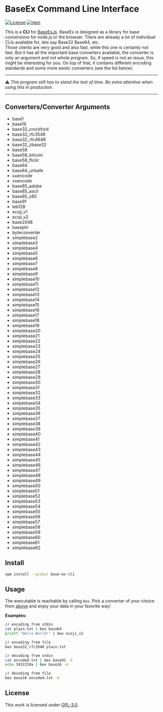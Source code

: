 # BaseEx Command Line Interface

[![License](https://img.shields.io/github/license/UmamiAppearance/BaseExCLI?color=009911&style=for-the-badge)](./LICENSE)
[![npm](https://img.shields.io/npm/v/base-ex-cli?color=%23009911&style=for-the-badge)](https://www.npmjs.com/package/base-ex-cli)

This is a **CLI** for [BaseExJs](https://github.com/UmamiAppearance/BaseExJS). BaseEx is designed as a library for base conversions for node.js or the browser. There are already a lot of individual CLIs available for, lets say Base32 Base64, etc.  
Those clients are very good and also fast, while this one is certainly not fast. But it has all the important base converters available, the converter is only an argument and not whole program. So, if speed is not an issue, this might be interesting for you. On top of that, it contains different encoding standards and some more exotic converters (see the list below). 

___
:warning: _This program still has to stand the test of time. Be extra attentive when using this in production._
___

## Converters/Converter Arguments
* base1
* base16
* base32_crockford
* base32_rfc3548
* base32_rfc4648
* base32_zbase32
* base58
* base58_bitcoin
* base58_flickr
* base64
* base64_urlsafe
* uuencode
* xxencode
* base85_adobe
* base85_ascii
* base85_z85
* base91
* leb128
* ecoji_v1
* ecoji_v2
* base2048
* basephi
* byteconverter
* simplebase2
* simplebase3
* simplebase4
* simplebase5
* simplebase6
* simplebase7
* simplebase8
* simplebase9
* simplebase10
* simplebase11
* simplebase12
* simplebase13
* simplebase14
* simplebase15
* simplebase16
* simplebase17
* simplebase18
* simplebase19
* simplebase20
* simplebase21
* simplebase22
* simplebase23
* simplebase24
* simplebase25
* simplebase26
* simplebase27
* simplebase28
* simplebase29
* simplebase30
* simplebase31
* simplebase32
* simplebase33
* simplebase34
* simplebase35
* simplebase36
* simplebase37
* simplebase38
* simplebase39
* simplebase40
* simplebase41
* simplebase42
* simplebase43
* simplebase44
* simplebase45
* simplebase46
* simplebase47
* simplebase48
* simplebase49
* simplebase50
* simplebase51
* simplebase52
* simplebase53
* simplebase54
* simplebase55
* simplebase56
* simplebase57
* simplebase58
* simplebase59
* simplebase60
* simplebase61
* simplebase62


## Install
```sh
npm install --global base-ex-cli
```

## Usage
The executable is reachable by calling ``bex``. Pick a converter of your choice from [above](#convertersconverter-arguments) and enjoy your data in your favorite way!  
  
**Examples:**
```sh
// encoding from stdin
cat plain.txt | bex base64
printf "Hello World!" | bex ecoji_v2

// encoding from file
bex base32_rfc3548 plain.txt

// decoding from stdin
cat encoded.txt | bex base91 -d
echo 3432210a | bex base16 -d

// decoding from file
bex base16 encoded.txt -d
```

## License
This work is licensed under [GPL-3.0](https://opensource.org/licenses/GPL-3.0).
